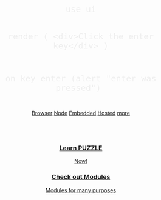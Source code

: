 <center style="width: 100%;">

<div class="cover_box">
	<br><br>

<div class="cover_codebox" id="2" style="display: block;">
<pre><code class="lang-puzzle" style="font-size:22px !important;color:#EEEEEE">use ui

render (
	&#60;div>Click the enter key&#60;/div>
)

on key enter (alert "enter was pressed")
</code></pre>
</div>

<div class="cover_codebox" id="3" style="display: none">
<pre><code class="lang-puzzle" style="font-size:22px !important;color:#EEEEEE">&#60;!-- Browser -->
&#60;script type="text/x-puzzle">
	print "i am runnning in the browser"
&#60;/script>

// Embedded
puzzle.parse("print hi")
puzzle.run("myfile.pz")

// CLI
puzzle> print hi

// Standalone
puzzle run myfile.pz
</code></pre>
</div>

<div class="cover_codebox" id="4" style="display: none">
<pre><code class="lang-puzzle" style="font-size:22px !important;color:#EEEEEE">// Use official module
use rest;

// Remote module
use https://domain.com/module.js

// Local module
use path/to/file.js
</code></pre>
</div>

<div class="cover_codebox" id="5" style="display: none">
<pre><code class="lang-puzzle" style="font-size:22px !important;color:#EEEEEE">// mysyntax.js
var syntax = {
  supermodule: {
     say: {
       follow: ["{data}"],
       method: (ctx, data) => {
         alert(data)
       }
     }
  }
}
</code></pre>
<br><br>
<pre><code class="lang-puzzle" style="font-size:22px !important;color:#EEEEEE">// Puzzle file
use mysyntax;
say hi
</code></pre>
</div>



<br>

<div class="scroll-h">
<a href="#/chapters/GUIDES?id=browser" class="bubble">Browser</a>
<a href="#/chapters/GUIDES?id=use-with-node" class="bubble">Node</a>
<a href="#/chapters/GUIDES?id=embedded-in-js" class="bubble">Embedded</a>
<a href="#/chapters/GUIDES?id=hosted-clouds" class="bubble">Hosted</a>
<a href="#/chapters/GUIDES" class="bubble">more</a>
</div>

<a href="#/README">

<br>
<span class=" fa fa-chevron-down"></span>
</b>
</a>

<!--div class="badge" onclick="showExample(1)">Example</div-->
<!--div class="dot" onclick="showExample(2)"></div>
<div class="dot" onclick="showExample(3)"></div>
<div class="dot" onclick="showExample(4)"></div>
<div class="dot" onclick="showExample(5)"></div-->

</div>

<br>
<br>


<a href="#/README" class="cover_box_article">
	<h3>Learn PUZZLE</h3>
	Now!
</a>
<a href="#/chapters/MODULES" class="cover_box_article click">
	<h3>Check out Modules</h3>
	Modules for many purposes
</a>

<br>


</center>
